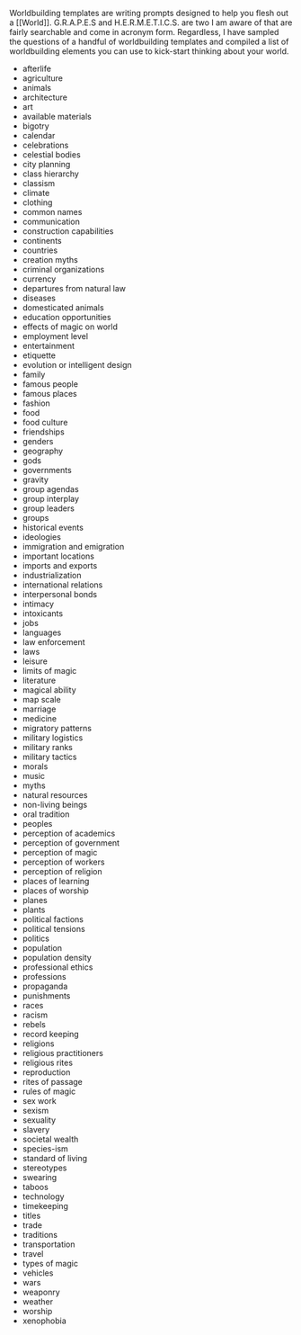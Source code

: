 Worldbuilding templates are writing prompts designed to help you flesh out a [[World]]. G.R.A.P.E.S and H.E.R.M.E.T.I.C.S. are two I am aware of that are fairly searchable and come in acronym form. Regardless, I have sampled the questions of a handful of worldbuilding templates and compiled a list of worldbuilding elements you can use to kick-start thinking about your world.

- afterlife
- agriculture
- animals
- architecture
- art
- available materials
- bigotry
- calendar
- celebrations
- celestial bodies
- city planning
- class hierarchy
- classism
- climate
- clothing
- common names
- communication
- construction capabilities
- continents
- countries
- creation myths
- criminal organizations
- currency
- departures from natural law
- diseases
- domesticated animals
- education opportunities
- effects of magic on world
- employment level
- entertainment
- etiquette
- evolution or intelligent design
- family
- famous people
- famous places
- fashion
- food
- food culture
- friendships
- genders
- geography
- gods
- governments
- gravity
- group agendas
- group interplay
- group leaders
- groups
- historical events
- ideologies
- immigration and emigration
- important locations
- imports and exports
- industrialization
- international relations
- interpersonal bonds
- intimacy
- intoxicants
- jobs
- languages
- law enforcement
- laws
- leisure
- limits of magic
- literature
- magical ability
- map scale
- marriage
- medicine
- migratory patterns
- military logistics
- military ranks
- military tactics
- morals
- music
- myths
- natural resources
- non-living beings
- oral tradition
- peoples
- perception of academics
- perception of government
- perception of magic
- perception of workers
- perception of religion
- places of learning
- places of worship
- planes
- plants
- political factions
- political tensions
- politics
- population
- population density
- professional ethics
- professions
- propaganda
- punishments
- races
- racism
- rebels
- record keeping
- religions
- religious practitioners
- religious rites
- reproduction
- rites of passage
- rules of magic
- sex work
- sexism
- sexuality
- slavery
- societal wealth
- species-ism
- standard of living
- stereotypes
- swearing
- taboos
- technology
- timekeeping
- titles
- trade
- traditions
- transportation
- travel
- types of magic
- vehicles
- wars
- weaponry
- weather
- worship
- xenophobia